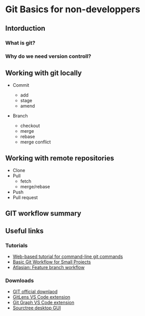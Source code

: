 # Git Basics for non-developpers

## Intorduction

### What is git?

### Why do we need version controll?

## Working with git locally

* Commit
  * add
  * stage
  * amend

* Branch
  * checkout
  * merge
  * rebase
  * merge conflict

## Working with remote repositories

* Clone
* Pull
  * fetch
  * merge/rebase
* Push
* Pull request

## GIT workflow summary

## Useful links

### Tutorials

* [Web-based tutorial for command-line git commands](https://learngitbranching.js.org/)
* [Basic Git Workflow for Small Projects](https://medium.com/@peterjussi/a-basic-git-workflow-for-smaller-projects-d8694d50297d)
* [Atlasian: Feature branch workflow](https://www.atlassian.com/git/tutorials/comparing-workflows/feature-branch-workflow)

### Downloads

* [GIT official downlaod](https://git-scm.com/downloads)
* [GitLens VS Code extension](https://marketplace.visualstudio.com/items?itemName=eamodio.gitlens)
* [Git Graph VS Code extension](https://marketplace.visualstudio.com/items?itemName=mhutchie.git-graph)
* [Sourctree desktop GUI](https://www.sourcetreeapp.com/)
